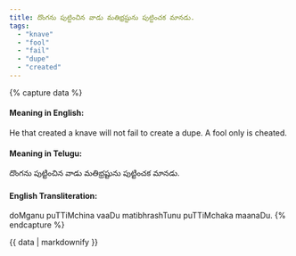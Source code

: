 ```yaml
---
title: దొంగను పుట్టించిన వాడు మతిభ్రష్టును పుట్టించక మానడు.
tags:
  - "knave"
  - "fool"
  - "fail"
  - "dupe"
  - "created"
---
```


{% capture data %}
#### Meaning in English:
He that created a knave will not fail to create a dupe.
A fool only is cheated.

#### Meaning in Telugu:
దొంగను పుట్టించిన వాడు మతిభ్రష్టును పుట్టించక మానడు.

#### English Transliteration:
doMganu puTTiMchina vaaDu matibhrashTunu puTTiMchaka maanaDu.
{% endcapture %}

<div class="notice">{{ data | markdownify }}</div>

